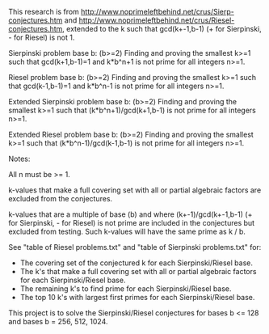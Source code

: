 This research is from http://www.noprimeleftbehind.net/crus/Sierp-conjectures.htm and http://www.noprimeleftbehind.net/crus/Riesel-conjectures.htm, extended to the k such that gcd(k+-1,b-1) (+ for Sierpinski, - for Riesel) is not 1.

Sierpinski problem base b: (b>=2)
Finding and proving the smallest k>=1 such that gcd(k+1,b-1)=1 and k*b^n+1 is not prime for all integers n>=1.

Riesel problem base b: (b>=2)
Finding and proving the smallest k>=1 such that gcd(k-1,b-1)=1 and k*b^n-1 is not prime for all integers n>=1.

Extended Sierpinski problem base b: (b>=2)
Finding and proving the smallest k>=1 such that (k*b^n+1)/gcd(k+1,b-1) is not prime for all integers n>=1.

Extended Riesel problem base b: (b>=2)
Finding and proving the smallest k>=1 such that (k*b^n-1)/gcd(k-1,b-1) is not prime for all integers n>=1.

Notes:

All n must be >= 1.

k-values that make a full covering set with all or partial algebraic factors are excluded from the conjectures.

k-values that are a multiple of base (b) and where (k+-1)/gcd(k+-1,b-1) (+ for Sierpinski, - for Riesel) is not prime are included in the conjectures but excluded from testing.
Such k-values will have the same prime as k / b.

See "table of Riesel problems.txt" and "table of Sierpinski problems.txt" for:

* The covering set of the conjectured k for each Sierpinski/Riesel base.
* The k's that make a full covering set with all or partial algebraic factors for each Sierpinski/Riesel base.
* The remaining k's to find prime for each Sierpinski/Riesel base.
* The top 10 k's with largest first primes for each Sierpinski/Riesel base.

This project is to solve the Sierpinski/Riesel conjectures for bases b <= 128 and bases b = 256, 512, 1024.
